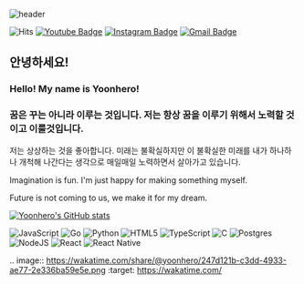 	
![header](https://capsule-render.vercel.app/api?type=slice&color=gradient&height=200&section=header&text=Yoonhero&fontSize=80)
	
  ![Hits](https://hits.seeyoufarm.com/api/count/incr/badge.svg?url=https%3A%2F%2Fgithub.com%2Fyoonhero%2F&count_bg=%2379C83D&title_bg=%23555555&icon=&icon_color=%23E7E7E7&title=hits&edge_flat=false)
  [![Youtube Badge](https://img.shields.io/badge/Youtube-ff0000?style=flat-square&logo=youtube&link=https://www.youtube.com/channel/UCLRcC3qP9gi5l1QUxBqHGjw)](https://www.youtube.com/channel/UCLRcC3qP9gi5l1QUxBqHGjw)
  [![Instagram Badge](https://img.shields.io/badge/instagram-E4405F?style=flat-square&logo=instagram&logoColor=white&link=https://www.instagram.com/yoonhero0416/)](https://www.instagram.com/yoonhero06/)
  [![Gmail Badge](https://img.shields.io/badge/Gmail-d14836?style=flat-square&logo=Gmail&logoColor=white&link=mailto:yoonhero0416@gmail.com)](mailto:yoonhreo0416@gmail.com)
	
	

## 안녕하세요! 

### Hello! My name is Yoonhero! 


### 꿈은 꾸는 아니라 이루는 것입니다. 저는 항상 꿈을 이루기 위해서 노력할 것이고 이룰것입니다.

저는 상상하는 것을 좋아합니다. 미래는 불확실하지만 이 불확실한 미래를 내가 하나하나 개척해 나간다는 생각으로 매일매일 노력하면서 살아가고 있습니다.

Imagination is fun. I'm just happy for making something myself. 

Future is not coming to us, we make it for my dream.


 [![Yoonhero's GitHub stats](https://github-readme-stats.vercel.app/api?username=yoonhero)](https://github.com/anuraghazra/github-readme-stats)
 
 
![JavaScript](https://img.shields.io/badge/javascript-%23323330.svg?style=for-the-badge&logo=javascript&logoColor=%23F7DF1E)
![Go](https://img.shields.io/badge/go-%2300ADD8.svg?style=for-the-badge&logo=go&logoColor=white)
![Python](https://img.shields.io/badge/python-3670A0?style=for-the-badge&logo=python&logoColor=ffdd54)
![HTML5](https://img.shields.io/badge/html5-%23E34F26.svg?style=for-the-badge&logo=html5&logoColor=white)
![TypeScript](https://img.shields.io/badge/typescript-%23007ACC.svg?style=for-the-badge&logo=typescript&logoColor=white)
![C](https://img.shields.io/badge/c-%2300599C.svg?style=for-the-badge&logo=c&logoColor=white)
![Postgres](https://img.shields.io/badge/postgres-%23316192.svg?style=for-the-badge&logo=postgresql&logoColor=white)
![NodeJS](https://img.shields.io/badge/node.js-6DA55F?style=for-the-badge&logo=node.js&logoColor=white)
![React](https://img.shields.io/badge/react-%2320232a.svg?style=for-the-badge&logo=react&logoColor=%2361DAFB)
![React Native](https://img.shields.io/badge/react_native-%2320232a.svg?style=for-the-badge&logo=react&logoColor=%2361DAFB)

.. image:: https://wakatime.com/share/@yoonhero/247d121b-c3dd-4933-ae77-2e336ba59e5e.png
    :target: https://wakatime.com/
